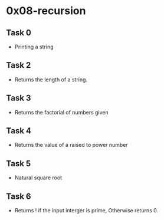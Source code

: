 # 0x08-recursion
## Task 0
* Printing a string

## Task 2
* Returns the length of a string.

## Task 3
* Returns the factorial of numbers given

## Task 4
* Returns the value of a raised to power number

## Task 5
* Natural square root

## Task 6
* Returns ! if the input interger is prime, Otherwise returns 0.
